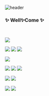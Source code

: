 ![header](https://capsule-render.vercel.app/api?type=slice&color=auto&height=150&section=header&text=Hi+there+%f0%9f%91%8b&fontSize=70&fontColor=FFFFFF&animation=twinkling)

### ✨ Well✨Come ✨

<br/>

<img src="https://img.shields.io/badge/Born2Code-FFFFFF?style=flat-square&logo=42&logoColor=white&color=000000"/></a>

<img src="https://img.shields.io/badge/C-FFFFFF?style=flat-square&logo=C&logoColor=white&color=A0B0C0&fontColor=FFFFFF"/></a>
<img src="https://img.shields.io/badge/C++-FFFFFF?style=flat-square&logo=C%2B%2B&logoColor=white&color=00599C"/></a>
<img src="https://img.shields.io/badge/Makefile-FFFFFF?style=flat-square&logo=CMake&logoColor=white&color=064F8C"/></a>

<img src="https://img.shields.io/badge/Flutter-02569B?style=flat-square&logo=Flutter&logoColor=white&color=064F8C"/></a>

<img src="https://img.shields.io/badge/JavaScript-000000?style=flat-square&logo=JavaScript&logoColor=white&color=F7DF1E"/></a>
<img src="https://img.shields.io/badge/TypeScript-000000?style=flat-square&logo=TypeScript&logoColor=white&color=3178C6"/></a>
<img src="https://img.shields.io/badge/HTML-000000?style=flat-square&logo=HTML5&logoColor=white&color=E34F26"/></a>

<img src="https://img.shields.io/badge/Node.js-000000?style=flat-square&logo=Node.js&logoColor=white&color=61DAFB"/></a>
<img src="https://img.shields.io/badge/Nest.js-000000?style=flat-square&logo=Nest.js&logoColor=white&color=000000"/></a>

<img src="https://img.shields.io/badge/Docker-000000?style=flat-square&logo=Docker&logoColor=white&color=2496ED"/></a>
<img src="https://img.shields.io/badge/docker%20compose-000000?style=flat-square&logo=Docker&logoColor=white&color=2496ED"/></a>



<!--
**komskoms/komskoms** is a ✨ _special_ ✨ repository because its `README.md` (this file) appears on your GitHub profile.

Here are some ideas to get you started:

- 🔭 I’m currently working on ...
- 🌱 I’m currently learning ...
- 👯 I’m looking to collaborate on ...
- 🤔 I’m looking for help with ...
- 💬 Ask me about ...
- 📫 How to reach me: ...
- 😄 Pronouns: ...
- ⚡ Fun fact: ...
-->

